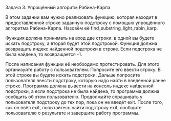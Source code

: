 Задача 3. Упрощённый алгоритм Рабина-Карпа

В этом задании вам нужно реализовать функцию, которая находит в предоставленной строке заданную подстроку с помощью упрощённого алгоритма Рабина-Карпа. 
Назовём её find_substring_light_rabin_karp.

Функция должна принимать на вход две строки: в одной вы будете искать подстроку, а вторая будет этой подстрокой. Функция должна возвращать индекс 
найденной подстроки в строке. Если подстрока не была найдена, то возвращается -1.

После написания функции её необходимо протестировать. Для этого организуйте работу с пользователем. Попросите его ввести строку. В этой строке вы будете искать подстроки.
Дальше попросите пользователя ввести подстроку, которую надо найти в введённой ранее строке. Программа должна вывести на консоль индекс найденной подстроки, 
а если подстрока не была найдена, то программа должна сообщить об этом пользователю. Продолжайте спрашивать у пользователя подстроку до тех пор, пока он не введёт exit. 
После того, как он ввёл exit, попытайтесь найти подстроку exit, сообщите пользователю о результате и завершите работу программы.
